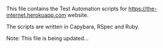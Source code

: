 This file contains the Test Automation scripts for https://the-internet.herokuapp.com website.

The scripts are written in Capybara, RSpec and Ruby.

Note: This file is being updated...
